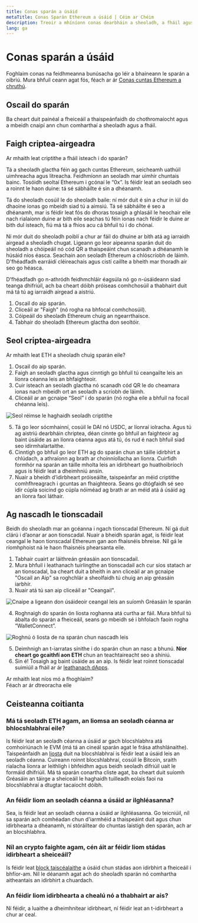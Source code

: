 ```yaml
---
title: Conas sparán a úsáid
metaTitle: Conas Sparán Ethereum a úsáid | Céim ar Chéim
description: Treoir a mhíníonn conas dearbháin a sheoladh, a fháil agus nascadh le tionscadail Web3.
lang: ga
---
```


# Conas sparán a úsáid

Foghlaim conas na feidhmeanna bunúsacha go léir a bhaineann le sparán a oibriú. Mura bhfuil ceann agat fós, féach ar ár [Conas cuntas Ethereum a chruthú](/guides/how-to-create-an-ethereum-account/).

## Oscail do sparán

Ba cheart duit painéal a fheiceáil a thaispeánfaidh do chothromaíocht agus a mbeidh cnaipí ann chun comharthaí a sheoladh agus a fháil.

## Faigh criptea-airgeadra

Ar mhaith leat criptithe a fháil isteach i do sparán?

Tá a sheoladh glactha féin ag gach cuntas Ethereum, seicheamh uathúil uimhreacha agus litreacha. Feidhmíonn an seoladh mar uimhir chuntais bainc. Tosóidh seoltaí Ethereum i gcónaí le “0x”. Is féidir leat an seoladh seo a roinnt le haon duine: tá sé sábháilte é sin a dhéanamh.

Tá do sheoladh cosúil le do sheoladh baile: ní mór duit é sin a chur in iúl do dhaoine ionas go mbeidh siad tú a aimsiú. Tá sé sábháilte é seo a dhéanamh, mar is féidir leat fós do dhoras tosaigh a ghlasáil le heochair eile nach rialaíonn duine ar bith eile seachas tú féin ionas nach féidir le duine ar bith dul isteach, fiú má tá a fhios acu cá bhfuil tú i do chónaí.

Ní mór duit do sheoladh poiblí a chur ar fáil do dhuine ar bith atá ag iarraidh airgead a sheoladh chugat. Ligeann go leor aipeanna sparán duit do sheoladh a chóipeáil nó cód QR a thaispeáint chun scanadh a dhéanamh le húsáid níos éasca. Seachain aon seoladh Ethereum a chlóscríobh de láimh. D'fhéadfadh earráidí cléireachais agus cistí caillte a bheith mar thoradh air seo go héasca.

D’fhéadfadh go n-athródh feidhmchláir éagsúla nó go n-úsáideann siad teanga dhifriúil, ach ba cheart dóibh próiseas comhchosúil a thabhairt duit má tá tú ag iarraidh airgead a aistriú.

1. Oscail do aip sparán.
2. Cliceáil ar "Faigh" (nó rogha na bhfocal comhchosúil).
3. Cóipeáil do sheoladh Ethereum chuig an ngearrthaisce.
4. Tabhair do sheoladh Ethereum glactha don seoltóir.

## Seol criptea-airgeadra

Ar mhaith leat ETH a sheoladh chuig sparán eile?

1. Oscail do aip sparán.
2. Faigh an seoladh glactha agus cinntigh go bhfuil tú ceangailte leis an líonra céanna leis an bhfaighteoir.
3. Cuir isteach an seoladh glactha nó scanadh cód QR le do cheamara ionas nach mbeidh ort an seoladh a scríobh de láimh.
4. Cliceáil ar an gcnaipe “Seol” i do sparán (nó rogha eile a bhfuil na focail chéanna leis).

![Seol réimse le haghaidh seoladh criptithe](./send.png)
<br/>

5. Tá go leor sócmhainní, cosúil le DAI nó USDC, ar líonraí iolracha. Agus tú ag aistriú dearbháin chriptea, déan cinnte go bhfuil an faighteoir ag baint úsáide as an líonra céanna agus atá tú, ós rud é nach bhfuil siad seo idirmhalartaithe.
6. Cinntigh go bhfuil go leor ETH ag do sparán chun an táille idirbhirt a chlúdach, a athraíonn ag brath ar choinníollacha an líonra. Cuirfidh formhór na sparán an táille mholta leis an idirbheart go huathoibríoch agus is féidir leat a dheimhniú ansin.
7. Nuair a bheidh d’idirbheart próiseáilte, taispeánfar an méid criptithe comhfhreagrach i gcuntas an fhaighteora. Seans go dtógfaidh sé seo idir cúpla soicind go cúpla nóiméad ag brath ar an méid atá á úsáid ag an líonra faoi láthair.

## Ag nascadh le tionscadail

Beidh do sheoladh mar an gcéanna i ngach tionscadal Ethereum. Ní gá duit clárú i d’aonar ar aon tionscadal. Nuair a bheidh sparán agat, is féidir leat ceangal le haon tionscadal Ethereum gan aon fhaisnéis bhreise. Níl gá le ríomhphoist ná le haon fhaisnéis phearsanta eile.

1. Tabhair cuairt ar láithreán gréasáin aon tionscadail.
2. Mura bhfuil i leathanach tuirlingthe an tionscadail ach cur síos statach ar an tionscadal, ba cheart duit a bheith in ann cliceáil ar an gcnaipe "Oscail an Aip" sa roghchlár a sheolfaidh tú chuig an aip gréasáin iarbhír.
3. Nuair atá tú san aip cliceáil ar "Ceangail".

![Cnaipe a ligeann don úsáideoir ceangal leis an suíomh Gréasáin le sparán](./connect1.png)

4. Roghnaigh do sparán ón liosta roghanna atá curtha ar fáil. Mura bhfuil tú ábalta do sparán a fheiceáil, seans go mbeidh sé i bhfolach faoin rogha “WalletConnect”.

![Roghnú ó liosta de na sparán chun nascadh leis](./connect2.png)

5. Deimhnigh an t-iarratas sínithe i do sparán chun an nasc a bhunú. **Níor cheart go gcaithfí aon ETH** chun an teachtaireacht seo a shíniú.
6. Sin é! Tosaigh ag baint úsáide as an aip. Is féidir leat roinnt tionscadal suimiúil a fháil ar ár [leathanach dApps](/dapps/#explore). <br />

<Alert variant="update">
<Emoji text=":eyes:" className="text-4xl"/>
<AlertContent className="justify-between flex-row items-center">
  <div>Ar mhaith leat níos mó a fhoghlaim?</div>
  <ButtonLink href="/guides/">
    Féach ar ár dtreoracha eile
  </ButtonLink>
</AlertContent>
</Alert>

## Ceisteanna coitianta

### Má tá seoladh ETH agam, an liomsa an seoladh céanna ar bhlocshlabhraí eile?

Is féidir leat an seoladh céanna a úsáid ar gach blocshlabhra atá comhoiriúnach le EVM (má tá an cineál sparán agat le frása athshlánaithe). Taispeánfaidh an [liosta](https://chainlist.org/) duit na blocshlabhraí is féidir leat a úsáid leis an seoladh céanna. Cuireann roinnt blocshlabhraí, cosúil le Bitcoin, sraith rialacha líonra ar leithligh i bhfeidhm agus beidh seoladh difriúil uait le formáid dhifriúil. Má tá sparán conartha cliste agat, ba cheart duit suíomh Gréasáin an táirge a sheiceáil le haghaidh tuilleadh eolais faoi na blocshlabhraí a dtugtar tacaíocht dóibh.

### An féidir liom an seoladh céanna a úsáid ar ilghléasanna?

Sea, is féidir leat an seoladh céanna a úsáid ar ilghléasanna. Go teicniúil, níl sa sparán ach comhéadan chun d'iarmhéid a thaispeáint duit agus chun idirbhearta a dhéanamh, ní stóráiltear do chuntas laistigh den sparán, ach ar an blocshlabhra.

### Níl an crypto faighte agam, cén áit ar féidir liom stádas idirbheart a sheiceáil?

Is féidir leat [block taiscéalaithe](/developers/docs/data-and-analytics/block-explorers/) a úsáid chun stádas aon idirbhirt a fheiceáil i bhfíor-am. Níl le déanamh agat ach do sheoladh sparán nó comhartha aitheantais an idirbhirt a chuardach.

### An féidir liom idirbhearta a chealú nó a thabhairt ar ais?

Ní féidir, a luaithe a dheimhnítear idirbheart, ní féidir leat an t-idirbheart a chur ar ceal.
